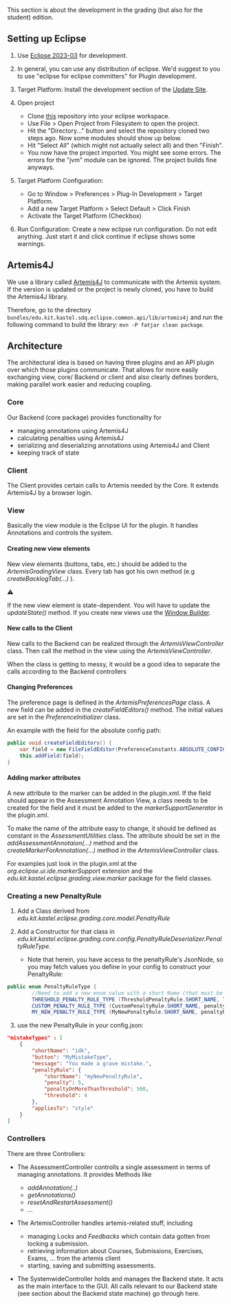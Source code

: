 This section is about the development in the grading (but also for the
student) edition.

## Setting up Eclipse

1. Use [Eclipse 2023-03](https://www.eclipse.org/downloads/packages/)
    for development.

2. In general, you can use any distribution of eclipse. We\'d suggest
    to you to use \"eclipse for eclipse committers\" for Plugin
    development.

3. Target Platform: Install the development section of the [Update
    Site](https://kit-sdq.github.io/programming-lecture-eclipse-artemis/).

4. Open project
    -   Clone
            [this](https://github.com/kit-sdq/programming-lecture-eclipse-artemis)
            repository into your eclipse workspace.
    -   Use File \> Open Project from Filesystem to open the
            project.
    -   Hit the \"Directory\...\" button and select the repository
            cloned two steps ago. Now some modules should show up below.
    -   Hit \"Select All\" (which might not actually select all) and
            then \"Finish\".
    -   You now have the project imported. You might see some
            errors. The errors for the \"jvm\" module can be ignored.
            The project builds fine anyways.

5. Target Platform Configuration:
    - Go to Window > Preferences > Plug-In Development > Target Platform.
    - Add a new Target Platform > Select Default > Click Finish
    - Activate the Target Platform (Checkbox)

6. Run Configuration: Create a new eclipse run configuration. Do not edit anything. Just start it and click continue if eclipse shows some warnings.

## Artemis4J
We use a library called [Artemis4J](https://github.com/kit-sdq/artemis4j) to communicate with the Artemis system.
If the version is updated or the project is newly cloned, you have to build the Artemis4J library.

Therefore, go to the directory `bundles/edu.kit.kastel.sdq.eclipse.common.api/lib/artemis4j` and run the following command to build the library:
`mvn -P fatjar clean package`.


## Architecture

The architectural idea is based on having three plugins and an API
plugin over which those plugins communicate. That allows for more easily
exchanging view, core/ Backend or client and also clearly defines
borders, making parallel work easier and reducing coupling.

### Core

Our Backend (core package) provides functionality for

-   managing annotations using Artemis4J
-   calculating penalties using Artemis4J
-   serializing and deserializing annotations using Artemis4J and Client
-   keeping track of state

### Client

The Client provides certain calls to Artemis needed by the Core.
It extends Artemis4J by a browser login.

### View

Basically the view module is the Eclipse UI for the plugin. It handles Annotations and controls the system.

#### Creating new view elements

New view elements (buttons, tabs, etc.) should be added to the
*ArtemisGradingView* class. Every tab has got his own method (e.g
*createBacklogTab(\...)* ).


:warning:

If the new view element is state-dependent. You will have to update the
*updateState()* method. If you create new views use the [Window
Builder](https://www.eclipse.org/windowbuilder/).

#### New calls to the Client

New calls to the Backend can be realized through the
*ArtemisViewController* class. Then call the method in the view using
the *ArtemisViewController*.

When the class is getting to messy, it would be a good idea to separate
the calls according to the Backend controllers

#### Changing Preferences

The preference page is defined in the *ArtemisPreferencesPage* class. A
new field can be added in the *createFieldEditors()* method. The initial
values are set in the *PreferenceInitializer* class.

An example with the field for the absolute config path:

```java
public void createFieldEditors() {
    var field = new FileFieldEditor(PreferenceConstants.ABSOLUTE_CONFIG_PATH, I18N().config(), parent);
    this.addField(field);
}
```

#### Adding marker attributes

A new attribute to the marker can be added in the plugin.xml. If the
field should appear in the Assessment Annotation View, a class needs to
be created for the field and it must be added to the
*markerSupportGenerator* in the plugin.xml.

To make the name of the attribute easy to change, it should be defined
as constant in the *AssessmentUtilities* class. The attribute should be
set in the *addAssessmentAnnotaion(\...)* method and the
*createMarkerForAnnotation(\...)* method in the *ArtemisViewController*
class.

For examples just look in the plugin.xml at the
*org.eclipse.ui.ide.markerSupport* extension and the
*edu.kit.kastel.eclipse.grading.view.marker* package for the field
classes.

### Creating a new PenaltyRule

1.  Add a Class derived from
    *edu.kit.kastel.eclipse.grading.core.model.PenaltyRule*

2. Add a Constructor for that class in *edu.kit.kastel.eclipse.grading.core.config.PenaltyRuleDeserializer.PenaltyRuleType*.
    * Note that herein, you have access to the penaltyRule\'s
        JsonNode, so you may fetch values you define in your config to
        construct your PenaltyRule:

```java
public enum PenaltyRuleType {
        //Need to add a new enum value with a short Name (that must be used in the config file) and a constructor based on the json node.
        THRESHOLD_PENALTY_RULE_TYPE (ThresholdPenaltyRule.SHORT_NAME, ThresholdPenaltyRule::new),
        CUSTOM_PENALTY_RULE_TYPE (CustomPenaltyRule.SHORT_NAME, penaltyRuleNode -> new CustomPenaltyRule()),
        MY_NEW_PENALTY_RULE_TYPE (MyNewPenaltyRule.SHORT_NAME, penaltyRuleNode -> new MyNewPenaltyRule(penaltyRuleNode));
```

3.  use the new PenaltyRule in your config.json:

``` json
"mistakeTypes" : [
    {
        "shortName": "idk",
        "button": "MyMistakeType",
        "message": "You made a grave mistake.",
        "penaltyRule": {
            "shortName": "myNewPenaltyRule",
            "penalty": 5,
            "penaltyOnMoreThanThreshold": 500,
            "threshold": 4
        },
        "appliesTo": "style"
    }
]
```

### Controllers

There are three Controllers:

- The AssessmentController controlls a single assessment in terms of managing annotations. It provides Methods like
    -   *addAnnotation(..)*
    -   *getAnnotations()*
    -   *resetAndRestartAssessment()*
    -   *\...*

- The ArtemisController handles artemis-related stuff, including
    -   managing Locks and *Feedbacks* which contain data gotten
            from locking a submission.
    -   retrieving information about Courses, Submissions,
            Exercises, Exams, \... from the artemis client
    -   starting, saving and submitting assessments.

-   The SystemwideController holds and manages the Backend state. It
    acts as the main interface to the GUI. All calls relevant to our
    Backend state (see section about the Backend state machine) go
    through here.
